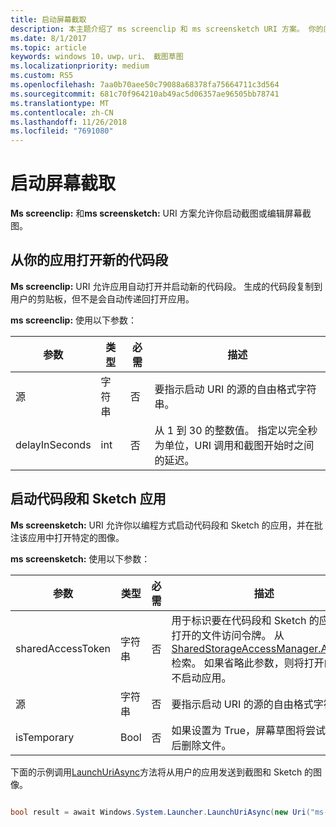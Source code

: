 ```yaml
---
title: 启动屏幕截取
description: 本主题介绍了 ms screenclip 和 ms screensketch URI 方案。 你的应用可以使用这些 URI 方案来启动代码段和 Sketch 应用或打开新的代码段。
ms.date: 8/1/2017
ms.topic: article
keywords: windows 10，uwp，uri、 截图草图
ms.localizationpriority: medium
ms.custom: RS5
ms.openlocfilehash: 7aa0b70aee50c79088a68378fa75664711c3d564
ms.sourcegitcommit: 681c70f964210ab49ac5d06357ae96505bb78741
ms.translationtype: MT
ms.contentlocale: zh-CN
ms.lasthandoff: 11/26/2018
ms.locfileid: "7691080"
---
```

# <a name="launch-screen-snipping"></a>启动屏幕截取

**Ms screenclip:** 和**ms screensketch:** URI 方案允许你启动截图或编辑屏幕截图。

## <a name="open-a-new-snip-from-your-app"></a>从你的应用打开新的代码段

**Ms screenclip:** URI 允许应用自动打开并启动新的代码段。 生成的代码段复制到用户的剪贴板，但不是会自动传递回打开应用。

**ms screenclip:** 使用以下参数：

| 参数 | 类型 | 必需 | 描述 |
| --- | --- | --- | --- |
| 源 | 字符串 | 否 | 要指示启动 URI 的源的自由格式字符串。 |
| delayInSeconds | int | 否 | 从 1 到 30 的整数值。 指定以完全秒为单位，URI 调用和截图开始时之间的延迟。 |

## <a name="launching-the-snip--sketch-app"></a>启动代码段和 Sketch 应用

**Ms screensketch:** URI 允许你以编程方式启动代码段和 Sketch 的应用，并在批注该应用中打开特定的图像。

**ms screensketch:** 使用以下参数：

| 参数 | 类型 | 必需 | 描述 |
| --- | --- | --- | --- |
| sharedAccessToken | 字符串 | 否 | 用于标识要在代码段和 Sketch 的应用中打开的文件访问令牌。 从[SharedStorageAccessManager.AddFile](https://docs.microsoft.com/uwp/api/windows.applicationmodel.datatransfer.sharedstorageaccessmanager.addfile)检索。 如果省略此参数，则将打开的文件不启动应用。 |
| 源 | 字符串 | 否 | 要指示启动 URI 的源的自由格式字符串。 |
| isTemporary | Bool | 否 | 如果设置为 True，屏幕草图将尝试打开它后删除文件。 |

下面的示例调用[LaunchUriAsync](https://docs.microsoft.com/uwp/api/Windows.System.Launcher#Windows_System_Launcher_LaunchUriAsync_Windows_Foundation_Uri_)方法将从用户的应用发送到截图和 Sketch 的图像。

```csharp

bool result = await Windows.System.Launcher.LaunchUriAsync(new Uri("ms-screensketch:edit?source=MyApp&isTemporary=false&sharedAccessToken=2C37ADDA-B054-40B5-8B38-11CED1E1A2D"));

```
